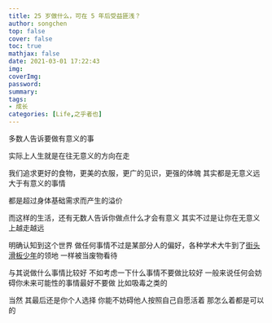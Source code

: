 ```yaml
---
title: 25 岁做什么，可在 5 年后受益匪浅？
author: songchen
top: false
cover: false
toc: true
mathjax: false
date: 2021-03-01 17:22:43
img:
coverImg:
password:
summary:
tags:
- 成长
categories: [Life,之乎者也]
---
```


多数人告诉要做有意义的事

实际上人生就是在往无意义的方向在走

我们追求更好的食物，更美的衣服，更广的见识，更强的体魄 其实都是无意义远大于有意义的事情

都是超过身体基础需求而产生的溢价

而这样的生活，还有无数人告诉你做点什么才会有意义 其实不过是让你在无意义上越走越远

明确认知到这个世界 做任何事情不过是某部分人的偏好，各种学术大牛到了[街头滑板少年](https://www.zhihu.com/search?q=%E8%A1%97%E5%A4%B4%E6%BB%91%E6%9D%BF%E5%B0%91%E5%B9%B4&search_source=Entity&hybrid_search_source=Entity&hybrid_search_extra=%7B%22sourceType%22%3A%22answer%22%2C%22sourceId%22%3A131353808%7D)的领地 一样被当废物看待

与其说做什么事情比较好 不如考虑一下什么事情不要做比较好 一般来说任何会妨碍你未来可能性的事情最好不要做 比如吸毒之类的

当然 其最后还是你个人选择 你能不妨碍他人按照自己自愿活着 那怎么着都是可以的